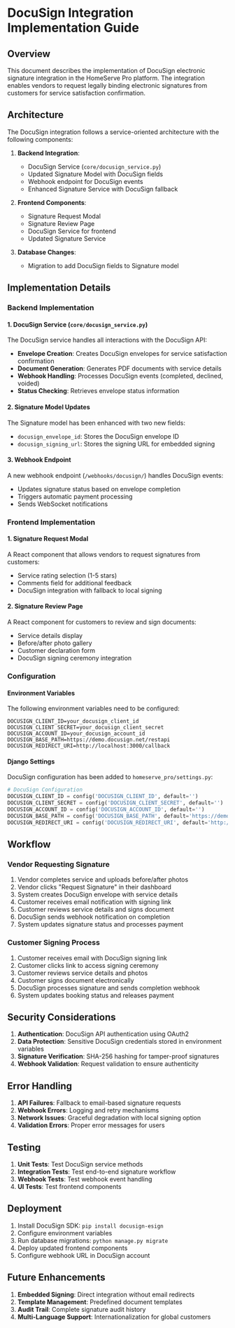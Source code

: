 # DocuSign Integration Implementation Guide

## Overview

This document describes the implementation of DocuSign electronic signature integration in the HomeServe Pro platform. The integration enables vendors to request legally binding electronic signatures from customers for service satisfaction confirmation.

## Architecture

The DocuSign integration follows a service-oriented architecture with the following components:

1. **Backend Integration**:
   - DocuSign Service (`core/docusign_service.py`)
   - Updated Signature Model with DocuSign fields
   - Webhook endpoint for DocuSign events
   - Enhanced Signature Service with DocuSign fallback

2. **Frontend Components**:
   - Signature Request Modal
   - Signature Review Page
   - DocuSign Service for frontend
   - Updated Signature Service

3. **Database Changes**:
   - Migration to add DocuSign fields to Signature model

## Implementation Details

### Backend Implementation

#### 1. DocuSign Service (`core/docusign_service.py`)

The DocuSign service handles all interactions with the DocuSign API:

- **Envelope Creation**: Creates DocuSign envelopes for service satisfaction confirmation
- **Document Generation**: Generates PDF documents with service details
- **Webhook Handling**: Processes DocuSign events (completed, declined, voided)
- **Status Checking**: Retrieves envelope status information

#### 2. Signature Model Updates

The Signature model has been enhanced with two new fields:

- `docusign_envelope_id`: Stores the DocuSign envelope ID
- `docusign_signing_url`: Stores the signing URL for embedded signing

#### 3. Webhook Endpoint

A new webhook endpoint (`/webhooks/docusign/`) handles DocuSign events:

- Updates signature status based on envelope completion
- Triggers automatic payment processing
- Sends WebSocket notifications

### Frontend Implementation

#### 1. Signature Request Modal

A React component that allows vendors to request signatures from customers:

- Service rating selection (1-5 stars)
- Comments field for additional feedback
- DocuSign integration with fallback to local signing

#### 2. Signature Review Page

A React component for customers to review and sign documents:

- Service details display
- Before/after photo gallery
- Customer declaration form
- DocuSign signing ceremony integration

### Configuration

#### Environment Variables

The following environment variables need to be configured:

```env
DOCUSIGN_CLIENT_ID=your_docusign_client_id
DOCUSIGN_CLIENT_SECRET=your_docusign_client_secret
DOCUSIGN_ACCOUNT_ID=your_docusign_account_id
DOCUSIGN_BASE_PATH=https://demo.docusign.net/restapi
DOCUSIGN_REDIRECT_URI=http://localhost:3000/callback
```

#### Django Settings

DocuSign configuration has been added to `homeserve_pro/settings.py`:

```python
# DocuSign Configuration
DOCUSIGN_CLIENT_ID = config('DOCUSIGN_CLIENT_ID', default='')
DOCUSIGN_CLIENT_SECRET = config('DOCUSIGN_CLIENT_SECRET', default='')
DOCUSIGN_ACCOUNT_ID = config('DOCUSIGN_ACCOUNT_ID', default='')
DOCUSIGN_BASE_PATH = config('DOCUSIGN_BASE_PATH', default='https://demo.docusign.net/restapi')
DOCUSIGN_REDIRECT_URI = config('DOCUSIGN_REDIRECT_URI', default='http://localhost:3000/callback')
```

## Workflow

### Vendor Requesting Signature

1. Vendor completes service and uploads before/after photos
2. Vendor clicks "Request Signature" in their dashboard
3. System creates DocuSign envelope with service details
4. Customer receives email notification with signing link
5. Customer reviews service details and signs document
6. DocuSign sends webhook notification on completion
7. System updates signature status and processes payment

### Customer Signing Process

1. Customer receives email with DocuSign signing link
2. Customer clicks link to access signing ceremony
3. Customer reviews service details and photos
4. Customer signs document electronically
5. DocuSign processes signature and sends completion webhook
6. System updates booking status and releases payment

## Security Considerations

1. **Authentication**: DocuSign API authentication using OAuth2
2. **Data Protection**: Sensitive DocuSign credentials stored in environment variables
3. **Signature Verification**: SHA-256 hashing for tamper-proof signatures
4. **Webhook Validation**: Request validation to ensure authenticity

## Error Handling

1. **API Failures**: Fallback to email-based signature requests
2. **Webhook Errors**: Logging and retry mechanisms
3. **Network Issues**: Graceful degradation with local signing option
4. **Validation Errors**: Proper error messages for users

## Testing

1. **Unit Tests**: Test DocuSign service methods
2. **Integration Tests**: Test end-to-end signature workflow
3. **Webhook Tests**: Test webhook event handling
4. **UI Tests**: Test frontend components

## Deployment

1. Install DocuSign SDK: `pip install docusign-esign`
2. Configure environment variables
3. Run database migrations: `python manage.py migrate`
4. Deploy updated frontend components
5. Configure webhook URL in DocuSign account

## Future Enhancements

1. **Embedded Signing**: Direct integration without email redirects
2. **Template Management**: Predefined document templates
3. **Audit Trail**: Complete signature audit history
4. **Multi-Language Support**: Internationalization for global customers